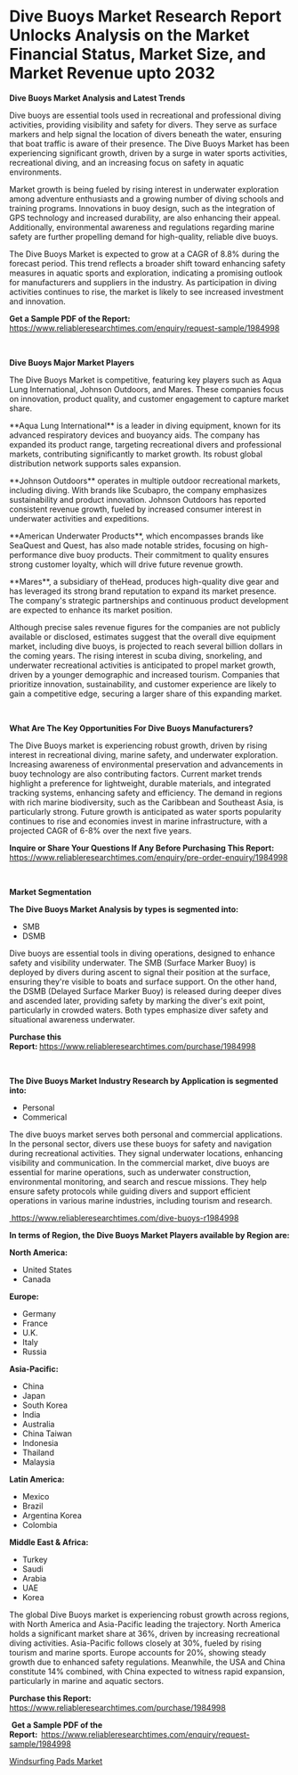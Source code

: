 <p><h1>Dive Buoys Market Research Report Unlocks Analysis on the Market Financial Status, Market Size, and Market Revenue upto 2032</h1></p><p><strong>Dive Buoys Market Analysis and Latest Trends</strong></p>
<p><p>Dive buoys are essential tools used in recreational and professional diving activities, providing visibility and safety for divers. They serve as surface markers and help signal the location of divers beneath the water, ensuring that boat traffic is aware of their presence. The Dive Buoys Market has been experiencing significant growth, driven by a surge in water sports activities, recreational diving, and an increasing focus on safety in aquatic environments.</p><p>Market growth is being fueled by rising interest in underwater exploration among adventure enthusiasts and a growing number of diving schools and training programs. Innovations in buoy design, such as the integration of GPS technology and increased durability, are also enhancing their appeal. Additionally, environmental awareness and regulations regarding marine safety are further propelling demand for high-quality, reliable dive buoys.</p><p>The Dive Buoys Market is expected to grow at a CAGR of 8.8% during the forecast period. This trend reflects a broader shift toward enhancing safety measures in aquatic sports and exploration, indicating a promising outlook for manufacturers and suppliers in the industry. As participation in diving activities continues to rise, the market is likely to see increased investment and innovation.</p></p>
<p><strong>Get a Sample PDF of the Report:&nbsp;</strong> <a href="https://www.reliableresearchtimes.com/enquiry/request-sample/1984998?utm_campaign=2201&utm_medium=2&utm_source=Github&utm_content=ia&utm_term=04042025&utm_id=dive-buoys">https://www.reliableresearchtimes.com/enquiry/request-sample/1984998</a></p>
<p>&nbsp;</p>
<p><strong>Dive Buoys Major Market Players</strong></p>
<p><p>The Dive Buoys Market is competitive, featuring key players such as Aqua Lung International, Johnson Outdoors, and Mares. These companies focus on innovation, product quality, and customer engagement to capture market share.</p><p>**Aqua Lung International** is a leader in diving equipment, known for its advanced respiratory devices and buoyancy aids. The company has expanded its product range, targeting recreational divers and professional markets, contributing significantly to market growth. Its robust global distribution network supports sales expansion.</p><p>**Johnson Outdoors** operates in multiple outdoor recreational markets, including diving. With brands like Scubapro, the company emphasizes sustainability and product innovation. Johnson Outdoors has reported consistent revenue growth, fueled by increased consumer interest in underwater activities and expeditions.</p><p>**American Underwater Products**, which encompasses brands like SeaQuest and Quest, has also made notable strides, focusing on high-performance dive buoy products. Their commitment to quality ensures strong customer loyalty, which will drive future revenue growth.</p><p>**Mares**, a subsidiary of theHead, produces high-quality dive gear and has leveraged its strong brand reputation to expand its market presence. The company's strategic partnerships and continuous product development are expected to enhance its market position.</p><p>Although precise sales revenue figures for the companies are not publicly available or disclosed, estimates suggest that the overall dive equipment market, including dive buoys, is projected to reach several billion dollars in the coming years. The rising interest in scuba diving, snorkeling, and underwater recreational activities is anticipated to propel market growth, driven by a younger demographic and increased tourism. Companies that prioritize innovation, sustainability, and customer experience are likely to gain a competitive edge, securing a larger share of this expanding market.</p></p>
<p>&nbsp;</p>
<p><strong>What Are The Key Opportunities For Dive Buoys Manufacturers?</strong></p>
<p><p>The Dive Buoys market is experiencing robust growth, driven by rising interest in recreational diving, marine safety, and underwater exploration. Increasing awareness of environmental preservation and advancements in buoy technology are also contributing factors. Current market trends highlight a preference for lightweight, durable materials, and integrated tracking systems, enhancing safety and efficiency. The demand in regions with rich marine biodiversity, such as the Caribbean and Southeast Asia, is particularly strong. Future growth is anticipated as water sports popularity continues to rise and economies invest in marine infrastructure, with a projected CAGR of 6-8% over the next five years.</p></p>
<p><strong>Inquire or Share Your Questions If Any Before Purchasing This Report:</strong> <a href="https://www.reliableresearchtimes.com/enquiry/pre-order-enquiry/1984998?utm_campaign=2201&utm_medium=2&utm_source=Github&utm_content=ia&utm_term=04042025&utm_id=dive-buoys">https://www.reliableresearchtimes.com/enquiry/pre-order-enquiry/1984998</a></p>
<p>&nbsp;</p>
<p><strong>Market Segmentation</strong></p>
<p><strong>The Dive Buoys Market Analysis by types is segmented into:</strong></p>
<p><ul><li>SMB</li><li>DSMB</li></ul></p>
<p><p>Dive buoys are essential tools in diving operations, designed to enhance safety and visibility underwater. The SMB (Surface Marker Buoy) is deployed by divers during ascent to signal their position at the surface, ensuring they're visible to boats and surface support. On the other hand, the DSMB (Delayed Surface Marker Buoy) is released during deeper dives and ascended later, providing safety by marking the diver's exit point, particularly in crowded waters. Both types emphasize diver safety and situational awareness underwater.</p></p>
<p><strong>Purchase this Report:&nbsp;</strong><a href="https://www.reliableresearchtimes.com/purchase/1984998?utm_campaign=2201&utm_medium=2&utm_source=Github&utm_content=ia&utm_term=04042025&utm_id=dive-buoys">https://www.reliableresearchtimes.com/purchase/1984998</a></p>
<p>&nbsp;</p>
<p><strong>The Dive Buoys Market Industry Research by Application is segmented into:</strong></p>
<p><ul><li>Personal</li><li>Commerical</li></ul></p>
<p><p>The dive buoys market serves both personal and commercial applications. In the personal sector, divers use these buoys for safety and navigation during recreational activities. They signal underwater locations, enhancing visibility and communication. In the commercial market, dive buoys are essential for marine operations, such as underwater construction, environmental monitoring, and search and rescue missions. They help ensure safety protocols while guiding divers and support efficient operations in various marine industries, including tourism and research.</p></p>
<p><a href="https://www.reliableresearchtimes.com/dive-buoys-r1984998?utm_campaign=2201&utm_medium=2&utm_source=Github&utm_content=ia&utm_term=04042025&utm_id=dive-buoys">&nbsp;https://www.reliableresearchtimes.com/dive-buoys-r1984998</a></p>
<p><strong>In terms of Region, the Dive Buoys Market Players available by Region are:</strong></p>
<p>
    <p> <strong> North America: </strong>
        <ul>
            <li>United States</li>
            <li>Canada</li>
        </ul>
        </p> 
    <p> <strong> Europe: </strong>
        <ul>
            <li>Germany</li>
            <li>France</li>
            <li>U.K.</li>
            <li>Italy</li>
            <li>Russia</li>
        </ul>
        </p> 
    <p> <strong> Asia-Pacific: </strong>
        <ul>
            <li>China</li>
            <li>Japan</li>
            <li>South Korea</li>
            <li>India</li>
            <li>Australia</li>
            <li>China Taiwan</li>
            <li>Indonesia</li>
            <li>Thailand</li>
            <li>Malaysia</li>
        </ul>
        </p> 
    <p> <strong> Latin America: </strong>
        <ul>
            <li>Mexico</li>
            <li>Brazil</li>
            <li>Argentina Korea</li>
            <li>Colombia</li>
        </ul>
        </p> 
    <p> <strong> Middle East & Africa: </strong>
        <ul>
            <li>Turkey</li>
            <li>Saudi</li>
            <li>Arabia</li>
            <li>UAE</li>
            <li>Korea</li>
        </ul>
    </p>
    </p>
<p><p>The global Dive Buoys market is experiencing robust growth across regions, with North America and Asia-Pacific leading the trajectory. North America holds a significant market share at 36%, driven by increasing recreational diving activities. Asia-Pacific follows closely at 30%, fueled by rising tourism and marine sports. Europe accounts for 20%, showing steady growth due to enhanced safety regulations. Meanwhile, the USA and China constitute 14% combined, with China expected to witness rapid expansion, particularly in marine and aquatic sectors.</p></p>
<p><strong>Purchase this Report: </strong><a href="https://www.reliableresearchtimes.com/purchase/1984998?utm_campaign=2201&utm_medium=2&utm_source=Github&utm_content=ia&utm_term=04042025&utm_id=dive-buoys">https://www.reliableresearchtimes.com/purchase/1984998</a></p>
<p>&nbsp;<strong>Get a Sample PDF of the Report:&nbsp;&nbsp;</strong><a href="https://www.reliableresearchtimes.com/enquiry/request-sample/1984998?utm_campaign=2201&utm_medium=2&utm_source=Github&utm_content=ia&utm_term=04042025&utm_id=dive-buoys">https://www.reliableresearchtimes.com/enquiry/request-sample/1984998</a></p>
<p><strong></strong></p>
<p><p><a href="https://github.com/gerdabatiskzv9/Market-Research-Report-List-1/blob/main/windsurfing-pads-market.md?utm_campaign=2201&utm_medium=2&utm_source=Github&utm_content=ia&utm_term=04042025&utm_id=dive-buoys">Windsurfing Pads Market</a></p></p>